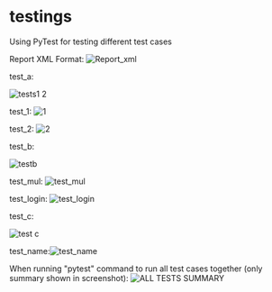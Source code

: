 # testings
Using PyTest for testing different test cases

Report XML Format:
![Report_xml](https://user-images.githubusercontent.com/110198650/182033528-40501272-812c-457e-b7eb-cd17f4363964.JPG)


test_a:

![tests1 2](https://user-images.githubusercontent.com/110198650/182031595-4c4cf72f-0736-49ec-9fcd-4bb6f086b421.JPG)


test_1:
![1](https://user-images.githubusercontent.com/110198650/182031455-9c144115-1dfb-4548-baa8-9bd18ad583e4.JPG)

test_2:
![2](https://user-images.githubusercontent.com/110198650/182031586-119e8226-64a8-4702-941c-a2c33fdb10a0.JPG)



test_b:

![testb](https://user-images.githubusercontent.com/110198650/182031864-9d79ab99-3c35-4bbe-82ff-c43faa06f182.JPG)


test_mul:
![test_mul](https://user-images.githubusercontent.com/110198650/182031866-ba494888-ac7a-43b0-83e5-cab39c7fd88d.JPG)

test_login:
![test_login](https://user-images.githubusercontent.com/110198650/182031868-d6c910f9-79db-4e65-ab11-c59925cefa61.JPG)

test_c:

![test c](https://user-images.githubusercontent.com/110198650/182032083-aaaf1a78-dbef-4a7b-9d63-c3419941cc03.JPG)

test_name:![test_name](https://user-images.githubusercontent.com/110198650/182032084-06065857-91c3-4002-b3b4-ba2ed94dfcc7.JPG)

When running "pytest" command to run all test cases together (only summary shown in screenshot):
![ALL TESTS SUMMARY](https://user-images.githubusercontent.com/110198650/182032086-55aabd77-6c98-473c-a526-9a9f3dd7ca44.JPG)





